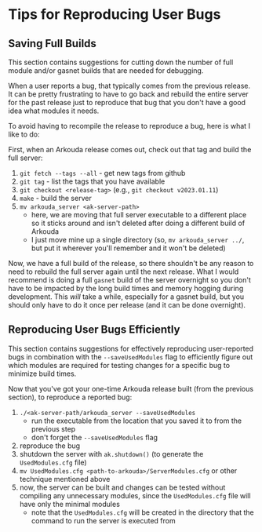 Tips for Reproducing User Bugs
==============================

## Saving Full Builds

This section contains suggestions for cutting down the number of full module and/or gasnet builds that are needed for debugging.

When a user reports a bug, that typically comes from the previous release. It can be pretty frustrating to have to go back and rebuild the entire server for the past release just to reproduce that bug that you don't have a good idea what modules it needs.

To avoid having to recompile the release to reproduce a bug, here is what I like to do:

First, when an Arkouda release comes out, check out that tag and build the full server:
1. `git fetch --tags --all` - get new tags from github
3. `git tag` - list the tags that you have available
5. `git checkout <release-tag>` (e.g., `git checkout v2023.01.11`)
6. `make` - build the server
7. `mv arkouda_server <ak-server-path>`
    - here, we are moving that full server executable to a different place so it sticks around and isn't deleted after doing a different build of Arkouda
    - I just move mine up a single directory (so, `mv arkouda_server ../`, but put it wherever you'll remember and it won't be deleted)

Now, we have a full build of the release, so there shouldn't be any reason to need to rebuild the full server again until the next release. What I would recommend is doing a full `gasnet` build of the server overnight so you don't have to be impacted by the long build times and memory hogging during development. This _will_ take a while, especially for a gasnet build, but you should only have to do it once per release (and it can be done overnight).


## Reproducing User Bugs Efficiently

This section contains suggestions for effectively reproducing user-reported bugs in combination with the `--saveUsedModules` flag to efficiently figure out which modules are required for testing changes for a specific bug to minimize build times.

Now that you've got your one-time Arkouda release built (from the previous section), to reproduce a reported bug:
1. `./<ak-server-path/arkouda_server --saveUsedModules`
    - run the executable from the location that you saved it to from the previous step
    - don't forget the `--saveUsedModules` flag
3. reproduce the bug
4. shutdown the server with `ak.shutdown()` (to generate the `UsedModules.cfg` file)
5. `mv UsedModules.cfg <path-to-arkouda>/ServerModules.cfg` or other technique mentioned above
7. now, the server can be built and changes can be tested without compiling any unnecessary modules, since the `UsedModules.cfg` file will have only the minimal modules
    - note that the `UsedModules.cfg` will be created in the directory that the command to run the server is executed from

